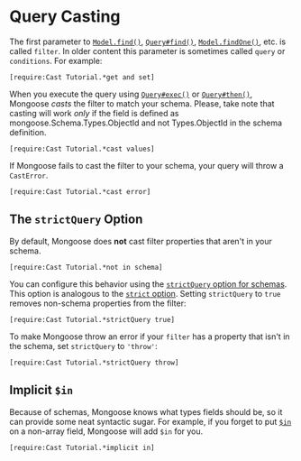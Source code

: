# Query Casting

The first parameter to [`Model.find()`](../api/model.html#model_Model-find), [`Query#find()`](../api/query.html#query_Query-find), [`Model.findOne()`](../api/model.html#model_Model-findOne), etc. is called `filter`.
In older content this parameter is sometimes called `query` or `conditions`. For example:

```acquit
[require:Cast Tutorial.*get and set]
```

When you execute the query using [`Query#exec()`](../api/query.html#query_Query-exec) or [`Query#then()`](../api/query.html#query_Query-then), Mongoose *casts* the filter to match your schema. Please, take note that casting will work *only* if the field is defined as mongoose.Schema.Types.ObjectId and not Types.ObjectId in the schema definition.

```acquit
[require:Cast Tutorial.*cast values]
```

If Mongoose fails to cast the filter to your schema, your query will throw a `CastError`.

```acquit
[require:Cast Tutorial.*cast error]
```

## The `strictQuery` Option

By default, Mongoose does **not** cast filter properties that aren't in your schema.

```acquit
[require:Cast Tutorial.*not in schema]
```

You can configure this behavior using the [`strictQuery` option for schemas](../guide.html#strictQuery). This option is analogous to the [`strict` option](../guide.html#strict). Setting `strictQuery` to `true` removes non-schema properties from the filter:

```acquit
[require:Cast Tutorial.*strictQuery true]
```

To make Mongoose throw an error if your `filter` has a property that isn't in the schema, set `strictQuery` to `'throw'`:

```acquit
[require:Cast Tutorial.*strictQuery throw]
```

## Implicit `$in`

Because of schemas, Mongoose knows what types fields should be, so it can provide some neat syntactic sugar. For example, if you forget to put [`$in`](https://www.mongodb.com/docs/manual/reference/operator/query/in/) on a non-array field, Mongoose will add `$in` for you.

```acquit
[require:Cast Tutorial.*implicit in]
```
